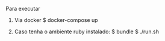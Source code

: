 Para executar 

1. Via docker
$ docker-compose up

2. Caso tenha o ambiente ruby instalado:
$ bundle
$ ./run.sh
